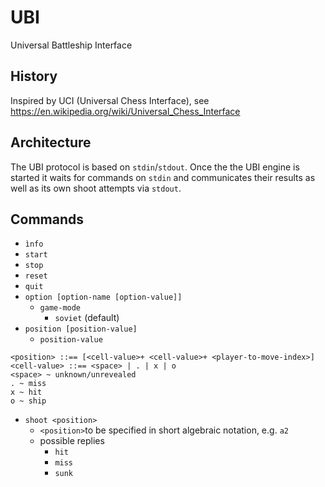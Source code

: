 # UBI
Universal Battleship Interface

## History
Inspired by UCI (Universal Chess Interface), see https://en.wikipedia.org/wiki/Universal_Chess_Interface

## Architecture
The UBI protocol is based on `stdin`/`stdout`. Once the the UBI engine is started it waits for commands on `stdin` and communicates their results as well as its own shoot attempts via `stdout`.

## Commands

* `ìnfo`
* `start` 
* `stop`
* `reset`
* `quit`
* `option [option-name [option-value]]`
  * `game-mode`
    * `soviet` (default)
* `position [position-value]`
  * `position-value`
```
<position> ::== [<cell-value>+ <cell-value>+ <player-to-move-index>]
<cell-value> ::== <space> | . | x | o
<space> ~ unknown/unrevealed
. ~ miss
x ~ hit
o ~ ship
```
* `shoot <position>`
  * `<position>`to be specified in short algebraic notation, e.g. `a2`
  * possible replies
    * `hit`
    * `miss`
    * `sunk`
